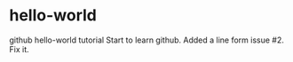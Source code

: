 # hello-world
github hello-world tutorial
Start to learn github.
Added a line form issue #2. Fix it.

